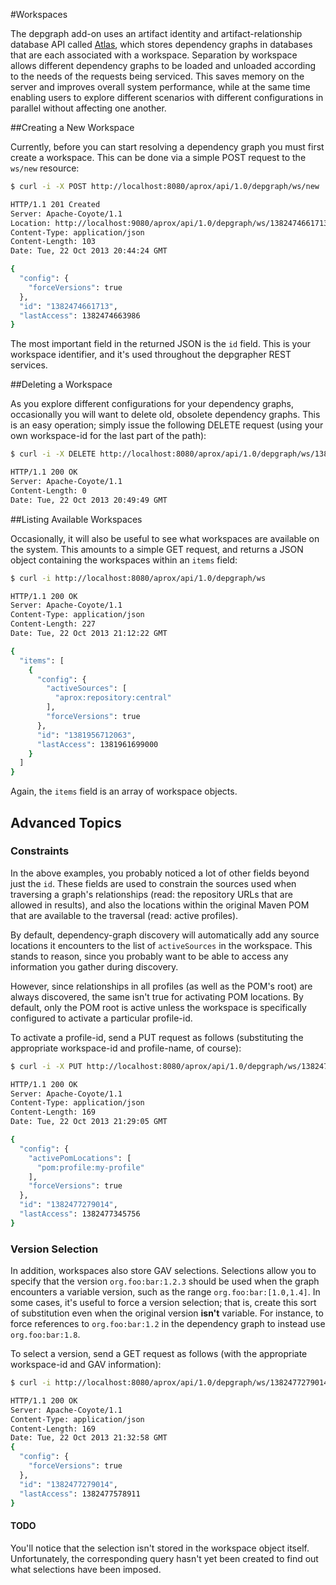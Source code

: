 <!-- Freeki metadata. Do not remove this section!
TITLE: Workspaces
-->
#Workspaces

The depgraph add-on uses an artifact identity and artifact-relationship database API called [Atlas](https://github.com/jdcasey/atlas), which stores dependency graphs in databases that are each associated with a workspace. Separation by workspace allows different dependency graphs to be loaded and unloaded according to the needs of the requests being serviced. This saves memory on the server and improves overall system performance, while at the same time enabling users to explore different scenarios with different configurations in parallel without affecting one another.

<a id="creating"></a>
##Creating a New Workspace

Currently, before you can start resolving a dependency graph you must first create a workspace. This can be done via a simple POST request to the `ws/new` resource:

```bash
$ curl -i -X POST http://localhost:8080/aprox/api/1.0/depgraph/ws/new

HTTP/1.1 201 Created
Server: Apache-Coyote/1.1
Location: http://localhost:9080/aprox/api/1.0/depgraph/ws/1382474661713
Content-Type: application/json
Content-Length: 103
Date: Tue, 22 Oct 2013 20:44:24 GMT

{
  "config": {
    "forceVersions": true
  },
  "id": "1382474661713",
  "lastAccess": 1382474663986
}
```

The most important field in the returned JSON is the `id` field. This is your workspace identifier, and it's used throughout the depgrapher REST services.

<a id="deleting"></a>
##Deleting a Workspace

As you explore different configurations for your dependency graphs, occasionally you will want to delete old, obsolete dependency graphs. This is an easy operation; simply issue the following DELETE request (using your own workspace-id for the last part of the path):

```bash
$ curl -i -X DELETE http://localhost:8080/aprox/api/1.0/depgraph/ws/1382474661713

HTTP/1.1 200 OK
Server: Apache-Coyote/1.1
Content-Length: 0
Date: Tue, 22 Oct 2013 20:49:49 GMT

```

<a id="listing"></a>
##Listing Available Workspaces

Occasionally, it will also be useful to see what workspaces are available on the system. This amounts to a simple GET request, and returns a JSON object containing the workspaces within an `items` field:

```bash
$ curl -i http://localhost:8080/aprox/api/1.0/depgraph/ws

HTTP/1.1 200 OK
Server: Apache-Coyote/1.1
Content-Type: application/json
Content-Length: 227
Date: Tue, 22 Oct 2013 21:12:22 GMT

{
  "items": [
    {
      "config": {
        "activeSources": [
          "aprox:repository:central"
        ],
        "forceVersions": true
      },
      "id": "1381956712063",
      "lastAccess": 1381961699000
    }
  ]
}
```

Again, the `items` field is an array of workspace objects.

<a id="advanced"></a>
## Advanced Topics

### Constraints

In the above examples, you probably noticed a lot of other fields beyond just the `id`. These fields are used to constrain the sources used when traversing a graph's relationships (read: the repository URLs that are allowed in results), and also the locations within the original Maven POM that are available to the traversal (read: active profiles).

By default, dependency-graph discovery will automatically add any source locations it encounters to the list of `activeSources` in the workspace. This stands to reason, since you probably want to be able to access any information you gather during discovery.

However, since relationships in all profiles (as well as the POM's root) are always discovered, the same isn't true for activating POM locations. By default, only the POM root is active unless the workspace is specifically configured to activate a particular profile-id.

To activate a profile-id, send a PUT request as follows (substituting the appropriate workspace-id and profile-name, of course):

```bash
$ curl -i -X PUT http://localhost:8080/aprox/api/1.0/depgraph/ws/1382477279014/profile/my-profile

HTTP/1.1 200 OK
Server: Apache-Coyote/1.1
Content-Type: application/json
Content-Length: 169
Date: Tue, 22 Oct 2013 21:29:05 GMT

{
  "config": {
    "activePomLocations": [
      "pom:profile:my-profile"
    ],
    "forceVersions": true
  },
  "id": "1382477279014",
  "lastAccess": 1382477345756
}
```

### Version Selection

In addition, workspaces also store GAV selections. Selections allow you to specify that the version `org.foo:bar:1.2.3` should be used when the graph encounters a variable version, such as the range `org.foo:bar:[1.0,1.4]`. In some cases, it's useful to force a version selection; that is, create this sort of substitution even when the original version **isn't** variable. For instance, to force references to `org.foo:bar:1.2` in the dependency graph to instead use `org.foo:bar:1.8`.

To select a version, send a GET request as follows (with the appropriate workspace-id and GAV information):

```bash
$ curl -i http://localhost:8080/aprox/api/1.0/depgraph/ws/1382477279014/select/org.foo/bar/1.2.3

HTTP/1.1 200 OK
Server: Apache-Coyote/1.1
Content-Type: application/json
Content-Length: 169
Date: Tue, 22 Oct 2013 21:32:58 GMT
{
  "config": {
    "forceVersions": true
  },
  "id": "1382477279014",
  "lastAccess": 1382477578911
}
```

#### TODO

You'll notice that the selection isn't stored in the workspace object itself. Unfortunately, the corresponding query hasn't yet been created to find out what selections have been imposed.
